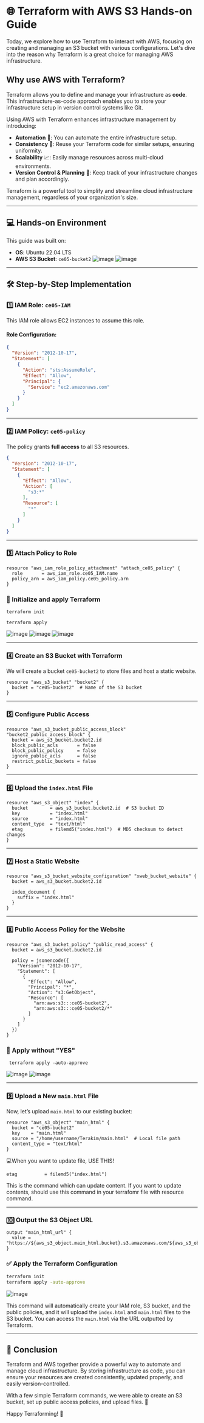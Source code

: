 
# 🌐 Terraform with AWS S3 Hands-on Guide

Today, we explore how to use Terraform to interact with AWS, focusing on creating and managing an S3 bucket with various configurations. Let's dive into the reason why Terraform is a great choice for managing AWS infrastructure.

## Why use AWS with Terraform?

Terraform allows you to define and manage your infrastructure as **code**. This infrastructure-as-code approach enables you to store your infrastructure setup in version control systems like Git. 

Using AWS with Terraform enhances infrastructure management by introducing:
- **Automation** 🤖: You can automate the entire infrastructure setup.
- **Consistency** 🔄: Reuse your Terraform code for similar setups, ensuring uniformity.
- **Scalability** 📈: Easily manage resources across multi-cloud environments.
- **Version Control & Planning** 📝: Keep track of your infrastructure changes and plan accordingly.

Terraform is a powerful tool to simplify and streamline cloud infrastructure management, regardless of your organization's size.

---

## 💻 Hands-on Environment

This guide was built on:
- **OS**: Ubuntu 22.04 LTS
- **AWS S3 Bucket**: `ce05-bucket2`
![image](https://github.com/user-attachments/assets/ce0cf0e6-6257-4c69-8090-20ce8974693c)
![image](https://github.com/user-attachments/assets/146275b8-022e-4206-920e-9a553d86a753)


---

## 🛠️ Step-by-Step Implementation

### 1️⃣ IAM Role: `ce05-IAM`

This IAM role allows EC2 instances to assume this role.

#### Role Configuration:

```json
{
  "Version": "2012-10-17",
  "Statement": [
    {
      "Action": "sts:AssumeRole",
      "Effect": "Allow",
      "Principal": {
        "Service": "ec2.amazonaws.com"
      }
    }
  ]
}
```

---

### 2️⃣ IAM Policy: `ce05-policy`

The policy grants **full access** to all S3 resources.

```json
{
  "Version": "2012-10-17",
  "Statement": [
    {
      "Effect": "Allow",
      "Action": [
        "s3:*"
      ],
      "Resource": [
        "*"
      ]
    }
  ]
}
```

---

### 3️⃣ Attach Policy to Role

```hcl
resource "aws_iam_role_policy_attachment" "attach_ce05_policy" {
  role       = aws_iam_role.ce05_IAM.name
  policy_arn = aws_iam_policy.ce05_policy.arn
}
```
### 🤖 Initialize and apply Terraform
```hcl
terraform init

terraform apply

```
![image](https://github.com/user-attachments/assets/b5d0380f-703b-4657-8d84-0a3fc297ad97)
![image](https://github.com/user-attachments/assets/428e7788-2790-491f-bd2b-e8a93e2d1665)
![image](https://github.com/user-attachments/assets/d8355adb-8e54-499f-bae3-f7f057524f70)

---

### 4️⃣ Create an S3 Bucket with Terraform

We will create a bucket `ce05-bucket2` to store files and host a static website.

```hcl
resource "aws_s3_bucket" "bucket2" {
  bucket = "ce05-bucket2"  # Name of the S3 bucket
}
```

---

### 5️⃣ Configure Public Access

```hcl
resource "aws_s3_bucket_public_access_block" "bucket2_public_access_block" {
  bucket = aws_s3_bucket.bucket2.id
  block_public_acls       = false
  block_public_policy     = false
  ignore_public_acls      = false
  restrict_public_buckets = false
}
```

---

### 6️⃣ Upload the `index.html` File

```hcl
resource "aws_s3_object" "index" {
  bucket        = aws_s3_bucket.bucket2.id  # S3 bucket ID
  key           = "index.html"
  source        = "index.html"
  content_type  = "text/html"
  etag          = filemd5("index.html")  # MD5 checksum to detect changes
}
```

---

### 7️⃣ Host a Static Website

```hcl
resource "aws_s3_bucket_website_configuration" "xweb_bucket_website" {
  bucket = aws_s3_bucket.bucket2.id

  index_document {
    suffix = "index.html"
  }
}
```

---

### 8️⃣ Public Access Policy for the Website

```hcl
resource "aws_s3_bucket_policy" "public_read_access" {
  bucket = aws_s3_bucket.bucket2.id

  policy = jsonencode({
    "Version": "2012-10-17",
    "Statement": [
      {
        "Effect": "Allow",
        "Principal": "*",
        "Action": "s3:GetObject",
        "Resource": [
          "arn:aws:s3:::ce05-bucket2",
          "arn:aws:s3:::ce05-bucket2/*"
        ]
      }
    ]
  })
}
```

### 🤖 Apply without "YES"
```hcl
 terraform apply -auto-approve
```
![image](https://github.com/user-attachments/assets/74bc72b1-499a-4ef0-8f87-f48da2af2140)
![image](https://github.com/user-attachments/assets/cc01def0-26b1-4d97-a840-3bffc43963dd)

---

### 9️⃣ Upload a New `main.html` File

Now, let’s upload `main.html` to our existing bucket:

```hcl
resource "aws_s3_object" "main_html" {
  bucket = "ce05-bucket2"
  key    = "main.html"
  source = "/home/username/Terakim/main.html"  # Local file path
  content_type = "text/html"
}
```

💻When you want to update file, USE THIS!
```hcl
etag          = filemd5("index.html")
```
This is the command which can update content. If you want to update contents, should use this command in your terrafomr file with resource command.

---

### 🔟 Output the S3 Object URL

```hcl
output "main_html_url" {
  value = "https://${aws_s3_object.main_html.bucket}.s3.amazonaws.com/${aws_s3_object.main_html.key}"
}
```

### ✅ Apply the Terraform Configuration

```bash
terraform init
terraform apply -auto-approve
```

![image](https://github.com/user-attachments/assets/b6278337-f0c0-4d1b-8c41-59ba301001c6)

This command will automatically create your IAM role, S3 bucket, and the public policies, and it will upload the `index.html` and `main.html` files to the S3 bucket. You can access the `main.html` via the URL outputted by Terraform.

---

## 📝 Conclusion

Terraform and AWS together provide a powerful way to automate and manage cloud infrastructure. By storing infrastructure as code, you can ensure your resources are created consistently, updated properly, and easily version-controlled. 

With a few simple Terraform commands, we were able to create an S3 bucket, set up public access policies, and upload files. 🎉

Happy Terraforming! 🚀
